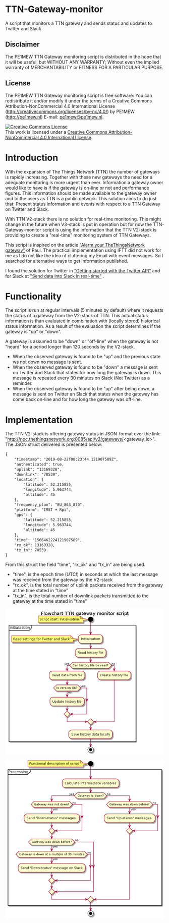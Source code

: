 # TTN-Gateway-monitor
A script that monitors a TTN gateway and sends status and updates to Twitter and Slack

## Disclaimer
The PE1MEW TTN Gateway monitoring script is distributed in the hope that it will be useful, but WITHOUT ANY WARRANTY; Without even the implied warranty of MERCHANTABILITY or FITNESS FOR A PARTICULAR PURPOSE.
## License
The PE1MEW TTN Gateway monitoring script is free software: You can redistribute it and/or modify it under the terms of a Creative Commons Attribution-NonCommercial 4.0 International License (http://creativecommons.org/licenses/by-nc/4.0/) by PE1MEW (http://pe1mew.nl) E-mail: pe1mew@pe1mew.nl.

<a rel="license" href="http://creativecommons.org/licenses/by-nc/4.0/"><img alt="Creative Commons License" style="border-width:0" src="https://i.creativecommons.org/l/by-nc/4.0/88x31.png" /></a><br />This work is licensed under a <a rel="license" href="http://creativecommons.org/licenses/by-nc/4.0/">Creative Commons Attribution-NonCommercial 4.0 International License</a>.
# Introduction
With the expansion of The Things Network (TTN) the number of gateways is rapidly increasing. Together with these new gateways the need for a adequate monitoring is more urgent than ever. Information a gateway owner would like to have is if the gateway is on-line or not and performance figures. This information should be made available to the gateway owner and to the users as TTN is a public network. This solution aims to do just that: Present status information and events with respect to a TTN Gateway on Twitter and Slack.

With TTN V2-stack there is no solution for real-time monitoring. This might change in the future when V3-stack is put in operation but for now the TTN-Gateway-monitor script is using the information that the TTN V2-stack is providing to create a "real-time" monitoring system of TTN Gateways.

This script is inspired on the article <a href="https://www.disk91.com/2019/technology/lora/alarm-your-thethingsnetwork-gateway/">"Alarm your TheThingsNetwork gateway"</a> of Paul. The practical implementation using IFTT did not work for me as I do not like the idea of cluttering my Email with event messages. So I searched for alternative ways to get information published. 

I found the solution for Twitter in <a href="https://projects.raspberrypi.org/en/projects/getting-started-with-the-twitter-api">"Getting started with the Twitter API"</a> and for Slack at <a href="https://api.slack.com/incoming-webhooks">"Send data into Slack in real-time"</a> .
# Functionality
The script is run at regular intervals (5 minutes by default) where it requests the status of a gateway from the V2-stack of TTN. This actual status information is than evaluated in combination with (locally stored) historical status information. As a result of the evaluation the script determines if the gateway is "up" or "down".

A gateway is assumed to be "down" or "off-line" when the gateway is not "heard" for a period longer than 120 seconds by the V2-stack.

- When the observed gateway is found to be "up" and the previous state ws not down no message is sent.
- When the observed gateway is found to be "down" a message is sent on Twitter and Slack that states for how long the gateway is down. This message is repeated every 30 minutes on Slack (Not Twitter) as a reminder.
- When the observed gateway is found to be "up" after being down, a message is sent on Twitter an Slack that states when the gateway has come back on-line and for how long the gateway was off-line.
# Implementation
The TTN V2-stack is offering gateway status in JSON-format over the link: "http://noc.thethingsnetwork.org:8085/api/v2/gateways/<gateway_id>". The JSON struct delivered is presented below:
```
{
    "timestamp": "2019-08-22T08:23:44.121907589Z",
    "authenticated": true,
    "uplink": "13169328",
    "downlink": "78539",
    "location": {
        "latitude": 52.215855,
        "longitude": 5.963744,
        "altitude": 45
    },
    "frequency_plan": "EU_863_870",
    "platform": "IMST + Rpi",
    "gps": {
        "latitude": 52.215855,
        "longitude": 5.963744,
        "altitude": 45
    },
    "time": "1566462224121907589",
    "rx_ok": 13169328,
    "tx_in": 78539
}
```
From this struct the field "time", "rx_ok" and "tx_in" are being used.
- "time", is the epoch time (UTC!) in seconds at which the last message was received from the gateway by the V2-stack
- "rx_ok", is the total number of uplink packets received from the gateway at the time stated in "time"
- "tx_in", is the total number of downlink packets transmitted to the gateway at the time stated in "time"



![File handling](images/FlowChart_FileHandling.png "Handling of history data in script")

![Functional description](images/FlowChart_Functional.png "Functional description of script")
